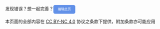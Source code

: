 发现错误？想一起完善？<a id="btn-startedit" style="padding: 0.75em 1.25em; display: inline-block; line-height: 1; text-decoration: none; white-space: nowrap; cursor: pointer; border: 1px solid #6190e8; border-radius: 5px; background-color: #6190e8; color: #fff; outline: none; font-size: 0.75em; ">编辑此页</a>

<script>
  document.addEventListener('DOMContentLoaded', function() {
    // 获取按钮元素
    var btnStartEdit = document.getElementById('btn-startedit');

    // 给按钮添加点击事件监听器
    btnStartEdit.addEventListener('click', function(event) {
        // 阻止默认的点击行为
        event.preventDefault();

        // 获取当前页面的URL
        var currentPageURL = window.location.href;

        // 使用正则表达式提取 '#“后面的内容
        var fragmentMatch = currentPageURL.match(/#(.*)$/);

        // 如果找到匹配项，则提取片段标识符
        var fragment = fragmentMatch ? fragmentMatch[1] : 'README'; // 如果没有匹配到，使用默认值 'README'

        // 拼接上.md扩展名
        var mdLink = fragment + '.md';

        // 将拼接好的链接设置到按钮的href属性中
        this.href = 'https://github.com/HowCam/howcam.github.io/edit/main/docs/' + mdLink;
    });
});
</script>

本页面的全部内容在 [CC BY-NC 4.0](https://creativecommons.org/licenses/by-nc/4.0/legalcode.zh-hans) 协议之条款下提供，附加条款亦可能应用